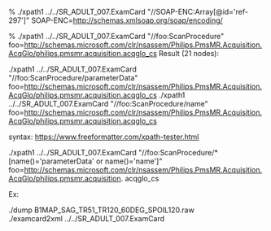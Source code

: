 % ./xpath1 ../../SR_ADULT_007.ExamCard "//SOAP-ENC:Array[@id='ref-297']" SOAP-ENC=http://schemas.xmlsoap.org/soap/encoding/

 % ./xpath1 ../../SR_ADULT_007.ExamCard "//foo:ScanProcedure" foo=http://schemas.microsoft.com/clr/nsassem/Philips.PmsMR.Acquisition.AcqGlo/philips.pmsmr.acquisition.acqglo_cs
Result (21 nodes):

./xpath1 ../../SR_ADULT_007.ExamCard "//foo:ScanProcedure/parameterData" foo=http://schemas.microsoft.com/clr/nsassem/Philips.PmsMR.Acquisition.AcqGlo/philips.pmsmr.acquisition.acqglo_cs
./xpath1 ../../SR_ADULT_007.ExamCard "//foo:ScanProcedure/name" foo=http://schemas.microsoft.com/clr/nsassem/Philips.PmsMR.Acquisition.AcqGlo/philips.pmsmr.acquisition.acqglo_cs

syntax:
https://www.freeformatter.com/xpath-tester.html

./xpath1 ../../SR_ADULT_007.ExamCard "//foo:ScanProcedure/*[name()='parameterData' or name()='name']" foo=http://schemas.microsoft.com/clr/nsassem/Philips.PmsMR.Acquisition.AcqGlo/philips.pmsmr.acquisition.
acqglo_cs

Ex:

./dump B1MAP_SAG_TR51_TR120_60DEG_SPOIL120.raw   
./examcard2xml ../../SR_ADULT_007.ExamCard
